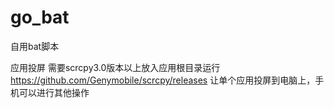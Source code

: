 # go_bat
自用bat脚本

应用投屏
需要scrcpy3.0版本以上放入应用根目录运行
https://github.com/Genymobile/scrcpy/releases
让单个应用投屏到电脑上，手机可以进行其他操作
